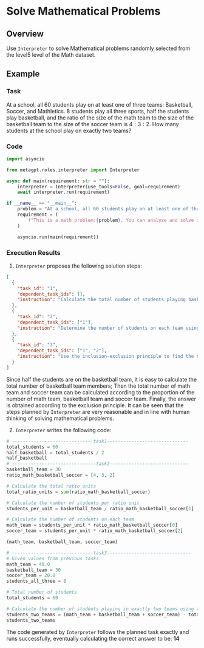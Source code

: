 # Solve Mathematical Problems

## Overview

Use `Interpreter` to solve Mathematical problems randomly selected from the level5 level of the Math dataset.

## Example

### Task

At a school, all 60 students play on at least one of three teams: Basketball, Soccer, and Mathletics. 8 students play all three sports, half the students play basketball, and the ratio of the size of the math team to the size of the basketball team to the size of the soccer team is $4:3:2$. How many students at the school play on exactly two teams?

### Code

```python
import asyncio

from metagpt.roles.interpreter import Interpreter

async def main(requirement: str = ""):
    interpreter = Interpreter(use_tools=False, goal=requirement)
    await interpreter.run(requirement)

if __name__ == "__main__":
    problem = "At a school, all 60 students play on at least one of three teams: Basketball, Soccer, and Mathletics. 8 students play all three sports, half the students play basketball, and the ratio of the size of the math team to the size of the basketball team to the size of the soccer team is $4:3:2$. How many students at the school play on exactly two teams?"
    requirement = (
        f"This is a math problem:{problem}. You can analyze and solve it step by step or use Python code to solve it."
    )

    asyncio.run(main(requirement))
```

### Execution Results

1. `Interpreter` proposes the following solution steps:

```json
[
  {
    "task_id": "1",
    "dependent_task_ids": [],
    "instruction": "Calculate the total number of students playing basketball."
  },
  {
    "task_id": "2",
    "dependent_task_ids": ["1"],
    "instruction": "Determine the number of students on each team using the given ratios."
  },
  {
    "task_id": "3",
    "dependent_task_ids": ["1", "2"],
    "instruction": "Use the inclusion-exclusion principle to find the number of students playing on exactly two teams."
  }
]
```

Since half the students are on the basketball team, it is easy to calculate the total number of basketball team members; Then the total number of math team and soccer team can be calculated according to the proportion of the number of math team, basketball team and soccer team. Finally, the answer is obtained according to the exclusion principle. It can be seen that the steps planned by `Interpreter` are very reasonable and in line with human thinking of solving mathematical problems.

2. `Interpreter` writes the following code:

```python
# ------------------------------task1------------------------------
total_students = 60
half_basketball = total_students / 2
half_basketball
# -------------------------------task2-----------------------------
basketball_team = 30
ratio_math_basketball_soccer = [4, 3, 2]

# Calculate the total ratio units
total_ratio_units = sum(ratio_math_basketball_soccer)

# Calculate the number of students per ratio unit
students_per_unit = basketball_team / ratio_math_basketball_soccer[1]

# Calculate the number of students on each team
math_team = students_per_unit * ratio_math_basketball_soccer[0]
soccer_team = students_per_unit * ratio_math_basketball_soccer[2]

(math_team, basketball_team, soccer_team)

# ------------------------------task3-------------------------------
# Given values from previous tasks
math_team = 40.0
basketball_team = 30
soccer_team = 20.0
students_all_three = 8

# Total number of students
total_students = 60

# Calculate the number of students playing in exactly two teams using the inclusion-exclusion principle
students_two_teams = (math_team + basketball_team + soccer_team) - total_students - (2 * students_all_three)
students_two_teams
```

The code generated by `Interpreter` follows the planned task exactly and runs successfully, eventually calculating the correct answer to be: **14**
